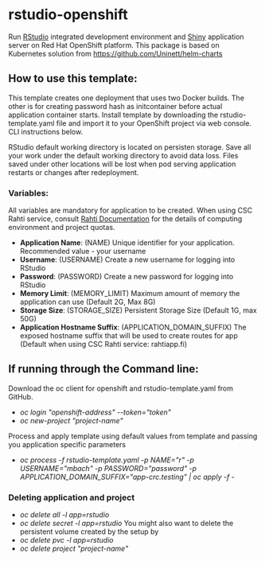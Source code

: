 # rstudio-openshift
Run [RStudio](https://www.rstudio.com/) integrated development environment and [Shiny](https://www.rstudio.com/products/shiny/shiny-server/) application server on Red Hat OpenShift platform. This package is based on Kubernetes solution from https://github.com/Uninett/helm-charts

## How to use this template:

This template creates one deployment that uses two Docker builds. The other is for creating password hash as initcontainer before actual application container starts.
Install template by downloading the rstudio-template.yaml file and import it to your OpenShift project via web console. CLI instructions below.

RStudio default working directory is located on persisten storage. Save all your work under the default working directory to avoid data loss. Files saved under other locations will be lost when pod serving application restarts or changes after redeployment.

### Variables:
All variables are mandatory for application to be created. When using CSC Rahti service, consult [Rahti Documentation](https://rahtiapp.fi/) for the details of computing environment and project quotas.

- **Application Name**: (NAME) Unique identifier for your application. Recommended value - your username
- **Username**: (USERNAME) Create a new username for logging into RStudio
- **Password**: (PASSWORD) Create a new password for logging into RStudio
- **Memory Limit**: (MEMORY_LIMIT) Maximum amount of memory the application can use (Default 2G, Max 8G)
- **Storage Size**: (STORAGE_SIZE) Persistent Storage Size (Default 1G, max 50G)
- **Application Hostname Suffix**: (APPLICATION_DOMAIN_SUFFIX) The exposed hostname suffix that will be used to create routes for app (Default when using CSC Rahti service: rahtiapp.fi)

## If running through the Command line:

Download the oc client for openshift and rstudio-template.yaml from GitHub.
* *oc login "openshift-address" --token="token"*
* *oc new-project "project-name"*

Process and apply template using default values from template and passing you application specific parameters
* *oc process -f rstudio-template.yaml -p NAME="r" -p USERNAME="mbach" -p PASSWORD="password" -p APPLICATION_DOMAIN_SUFFIX="app-crc.testing" | oc apply -f -*

### Deleting application and project

* *oc delete all -l app=rstudio*
* *oc delete secret -l app=rstudio*
You might also want to delete the persistent volume created by the setup by 
* *oc delete pvc -l app=rstudio*
* *oc delete project "project-name"*
